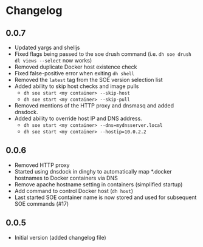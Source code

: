 # Changelog

## 0.0.7

* Updated yargs and shelljs
* Fixed flags being passed to the soe drush command (i.e. `dh soe drush dl views --select` now works)
* Removed duplicate Docker host existence check
* Fixed false-positive error when exiting `dh shell`
* Removed the `latest` tag from the SOE version selection list
* Added ability to skip host checks and image pulls
    - `dh soe start <my container> --skip-host`
    - `dh soe start <my container> --skip-pull`
* Removed mentions of the HTTP proxy and dnsmasq and added dnsdock.
* Added ability to override host IP and DNS address.
    - `dh soe start <my container> --dns=mydnsserver.local`
    - `dh soe start <my container> --hostip=10.0.2.2`

## 0.0.6

* Removed HTTP proxy
* Started using dnsdock in dinghy to automatically map *.docker hostnames to Docker containers via DNS
* Remove apache hostname setting in containers (simplified startup)
* Add command to control Docker host (`dh host`)
* Last started SOE container name is now stored and used for subsequent SOE commands (#17)

## 0.0.5

* Initial version (added changelog file)
